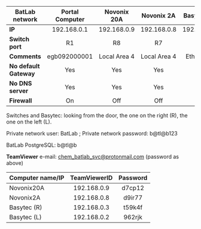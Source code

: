 | **BatLab network** | Portal Computer | Novonix 20A  | Novonix 2A  | Basytec (R) | Basytec (L) | BioLogic   | Julabo     |
|--------------------|:---------------:|:------------:|:-----------:|:-----------:|:-----------:|:----------:|:----------:|
| **IP**             | 192.168.0.1     | 192.168.0.9  | 192.168.0.8 | 192.168.0.3 | 192.168.0.2 | 192.168.0.5| 192.168.0.6|
| **Switch port**    |    R1           | R8           | R7          | R3          | R2          | R5         | R6         |
| **Comments**       |  egb092000001   | Local Area 4 | Local Area 4| Ethernet 3  | Ethernet 2  | Ethernet 5 | |       
| **No default Gateway** |    Yes      |  Yes         | Yes         | Yes         | Yes         | Yes        | | 
| **No DNS server**    |     Yes       | Yes          | Yes         | Yes         | Yes         | Yes        | | 
| **Firewall**    |          On        | Off          | Off         | Off         | Off         | | | 
  

Switches and Basytec: looking from the door, the one on the right (R), the one on the left (L).

Private network user: BatLab ; Private network password: b@tl@b123

BatLab PostgreSQL: b@tl@b

**TeamViewer**
e-mail: chem_batlab_svc@protonmail.com (password as above)

| Computer name/IP  | TeamViewerID | Password  | 
|-------------------|:------------:|:---------:|
| Novonix20A | 192.168.0.9 | d7cp12 |
| Novonix2A   | 192.168.0.8 | d9ir77 |
| Basytec (R) | 192.168.0.3 | t59k4f |
| Basytec (L) | 192.168.0.2 | 962rjk |

